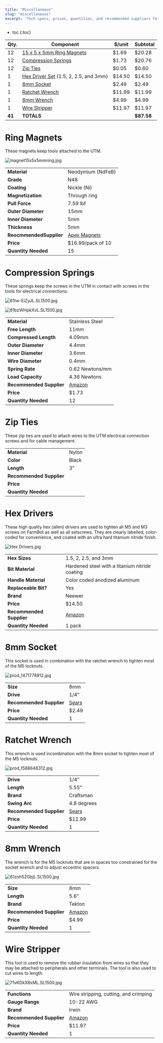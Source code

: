 ```yaml
---
title: "Miscellaneous"
slug: "miscellaneous"
excerpt: "Tech specs, prices, quantities, and recommended suppliers for the miscellaneous components in FarmBot Genesis"
---
```


* toc
{:toc}


|Qty.                          |Component                     |$/unit                        |Subtotal                      |
|------------------------------|------------------------------|------------------------------|------------------------------|
|12                            |[15 x 5 x 5mm Ring Magnets](#ring-magnets)|$1.69                         |$20.28
|12                            |[Compression Springs](#compression-springs)|$1.73                         |$20.76
|12                            |[Zip Ties](#zip-ties) |$0.05                         |$0.60
|1                             |[Hex Driver Set](#hex-drivers) (1.5, 2, 2.5, and 3mm)|$14.50                        |$14.50
|1                             |[8mm Socket](#8mm-socket)|$2.49                         |$2.49
|1                             |[Ratchet Wrench](#ratchet-wrench)|$11.99                        |$11.99
|1                             |[8mm Wrench](#8mm-wrench)|$4.99                         |$4.99
|1                             |[Wire Stripper](#wire-stripper)|$11.97                        |$11.97
|**41**                        |**TOTALS**                    |                              |**$87.58**

# Ring Magnets
These magnets keep tools attached to the UTM.

![magnet15x5x5mmring.jpg](magnet15x5x5mmring.jpg)



|                              |                              |
|------------------------------|------------------------------|
|**Material**                  |Neodymium (NdFeB)
|**Grade**                     |N48
|**Coating**                   |Nickle (Ni)
|**Magnetization**             |Through ring
|**Pull Force**                |7.59 lbf
|**Outer Diameter**            |15mm
|**Inner Diameter**            |5mm
|**Thickness**                 |5mm
|**ReocmmendedSupplier**       |[Apex Magnets](https://www.apexmagnets.com/15-x-5-x-5mm-rings)
|**Price**                     |$16.99/pack of 10
|**Quantity Needed**           |15

# Compression Springs
These springs keep the screws in the UTM in contact with screws in the tools for electrical connections.

![61tw-EiZyJL._SL1500_.jpg](EiZyJL._SL1500_.jpg)



![81bzWHpkXvL._SL1500_.jpg](81bzWHpkXvL._SL1500_.jpg)



|                              |                              |
|------------------------------|------------------------------|
|**Material**                  |Stainless Steel
|**Free Length**               |11mm
|**Compressed Length**         |4.09mm
|**Outer Diameter**            |4.4mm
|**Inner Diameter**            |3.6mm
|**Wire Diameter**             |0.4mm
|**Spring Rate**               |0.62 Newtons/mm
|**Load Capacity**             |4.36 Newtons
|**Recommended Supplier**      |[Amazon](https://smile.amazon.com/gp/product/B005S4HP6K/)
|**Price**                     |$1.73
|**Quantity Needed**           |12

# Zip Ties
These zip ties are used to attach wires to the UTM electrical connection screws and for cable management.





|                              |                              |
|------------------------------|------------------------------|
|**Material**                  |Nylon
|**Color**                     |Black
|**Length**                    |3"
|**Recommended Supplier**      |
|**Price**                     |
|**Quantity Needed**           |

# Hex Drivers
These high quality hex (allen) drivers are used to tighten all M5 and M3 screws on FarmBot as well as all setscrews. They are clearly labelled, color-coded for convenience, and coated with an ultra hard titanium nitride finish.

![Hex Drivers.jpg](Hex_Drivers.jpg)



|                              |                              |
|------------------------------|------------------------------|
|**Hex Sizes**                 |1.5, 2, 2.5, and 3mm
|**Bit Material**              |Hardened steel with a titanium nitride coating
|**Handle Material**           |Color coded anodized aluminum
|**Replaceable Bit?**          |Yes
|**Brand**                     |Neewer
|**Price**                     |$14.50
|**Recommended Supplier**      |[Amazon](http://www.amazon.com/NEEWER%C2%AE-Titanium-Nitride-Driver-Wrench/dp/B00CP2GGBI/ref=sr_1_2?ie=UTF8&qid=1461476878&sr=8-2&keywords=hex+drivers)
|**Quantity Needed**           |1 pack

# 8mm Socket
This socket is used in combination with the ratchet wrench to tighten most of the M5 locknuts.

![prod_1471778912.jpg](prod_1471778912.jpg)



|                              |                              |
|------------------------------|------------------------------|
|**Size**                      |8mm
|**Drive**                     |1/4"
|**Recommended Supplier**      |[Sears](http://www.sears.com/craftsman-socket-1-4-dr-8mm-6pt/p-00934604000P?prdNo=1&blockNo=1&blockType=G1)
|**Price**                     |$2.49
|**Quantity Needed**           |1

# Ratchet Wrench
This wrench is used incombination with the 8mm socket to tighten most of the M5 locknuts.

![prod_1588648312.jpg](prod_1588648312.jpg)



|                              |                              |
|------------------------------|------------------------------|
|**Drive**                     |1/4"
|**Length**                    |5.55"
|**Brand**                     |Craftsman
|**Swing Arc**                 |4.8 degrees
|**Recommended Supplier**      |[Sears](http://www.sears.com/craftsman-1-4inch-drive-75-tooth-full-polish-ratchet/p-00902072000P?rrec=true)
|**Price**                     |$11.99
|**Quantity Needed**           |1

# 8mm Wrench
The wrench is for the M5 locknuts that are in spaces too constrained for the socket wrench and to adjust eccentric spacers.

![61zoh52GbjL._SL1500_.jpg](61zoh52GbjL._SL1500_.jpg)



|                              |                              |
|------------------------------|------------------------------|
|**Size**                      |8mm
|**Length**                    |5.6"
|**Brand**                     |Tekton
|**Recommended Supplier**      |[Amazon](https://smile.amazon.com/TEKTON-18277-Polished-Combination-Wrench/dp/B00Q01O86K/ref=sr_1_1?ie=UTF8&qid=1465624404&sr=8-1&keywords=8mm+wrench)
|**Price**                     |$4.99
|**Quantity Needed**           |1

# Wire Stripper
This tool is used to remove the rubber insulation from wires so that they may be attached to peripherals and other terminals. The tool is also used to cut wires to length.

![71vKDkX8xML._SL1500_.jpg](71vKDkX8xML._SL1500_.jpg)



|                              |                              |
|------------------------------|------------------------------|
|**Functions**                 |Wire stripping, cutting, and crimping
|**Gauge Range**               |10-22 AWG
|**Brand**                     |Irwin
|**Recommended Supplier**      |[Amazon](https://smile.amazon.com/Tools-VISE-GRIP-Stripper-Crimper-2078309/dp/B000JNNWQ2/ref=sr_1_2?s=hi&ie=UTF8&qid=1465631297&sr=1-2&keywords=wire+stripper)
|**Price**                     |$11.97
|**Quantity Needed**           |1

